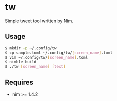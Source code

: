 # tw

Simple tweet tool written by Nim.

## Usage

```sh
$ mkdir -p ~/.config/tw
$ cp sample.toml ~/.config/tw/[screen_name].toml
$ vim ~/.config/tw/[screen_name].toml
$ nimble build
$ ./tw [screen_name] [text]
```

## Requires
- nim >= 1.4.2
